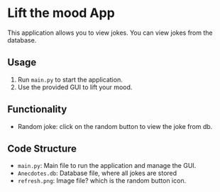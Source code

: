 # Lift the mood App

This application allows you to view jokes. You can view jokes from the database.

## Usage

1. Run `main.py` to start the application.
2. Use the provided GUI to lift your mood.

## Functionality

- Random joke: click on the random button to view the joke from db.

## Code Structure

- `main.py`: Main file to run the application and manage the GUI.
- `Anecdotes.db`: Database file, where all jokes are stored
- `refresh.png`: Image file? which is the random button icon.